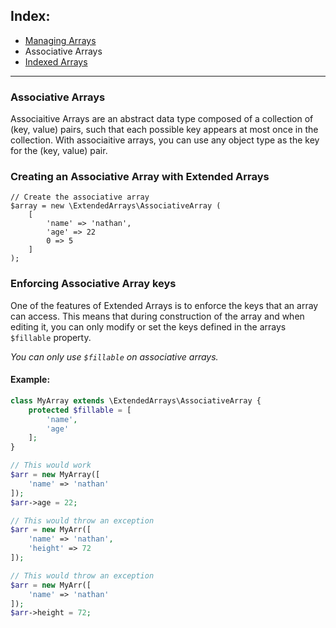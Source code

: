 ## Index:
* [Managing Arrays](https://github.com/nathan-fiscaletti/parameterparser/blob/master/examples/Managing%20Arrays.md)
* Associative Arrays
* [Indexed Arrays](https://github.com/nathan-fiscaletti/parameterparser/blob/master/examples/Indexed%20Arrays.md)

----
### Associative Arrays

Associaitive Arrays are an abstract data type composed of a collection of (key, value) pairs, such that each possible key appears at most once in the collection. With associaitive arrays, you can use any object type as the key for the (key, value) pair. 

### Creating an Associative Array with Extended Arrays

```
// Create the associative array
$array = new \ExtendedArrays\AssociativeArray (
    [
        'name' => 'nathan',
        'age' => 22
        0 => 5
    ]
);
```

### Enforcing Associative Array keys

One of the features of Extended Arrays is to enforce the keys that an array can access. This means that during construction of the array and when editing it, you can only modify or set the keys defined in the arrays `$fillable` property.

*You can only use `$fillable` on associative arrays.*

#### Example:
```php
class MyArray extends \ExtendedArrays\AssociativeArray {
    protected $fillable = [
        'name',
        'age'
    ];
}

// This would work
$arr = new MyArray([
    'name' => 'nathan'
]);
$arr->age = 22;

// This would throw an exception
$arr = new MyArr([
    'name' => 'nathan',
    'height' => 72
]);

// This would throw an exception
$arr = new MyArr([
    'name' => 'nathan'
]);
$arr->height = 72;
```